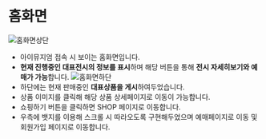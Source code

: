 # 홈화면
![홈화면상단](https://user-images.githubusercontent.com/112814104/217794619-4ff1b174-dd6e-44fa-9498-c94e8ccd841c.jpg)
- 아이뮤지엄 접속 시 보이는 홈화면입니다.
- **현재 진행중인 대표전시의 정보를 표시**하며 해당 버튼을 통해 **전시 자세히보기와 예매가 가능**합니다.
![홈화면하단](https://user-images.githubusercontent.com/112814104/217793495-fbf626f7-4564-42a1-a0d1-2159c986bd19.jpg)
- 하단에는 현재 판매중인 **대표상품을 게시**하여두었습니다.
- 상품 이미지를 클릭해 해당 상품 상세페이지로 이동이 가능합니다.
- 쇼핑하기 버튼을 클릭하면 SHOP 페이지로 이동합니다.
- 우측에 뱃지를 이용해 스크롤 시 따라오도록 구현해두었으며 예매페이지로 이동 및 회원가입 페이지로 이동합니다.
